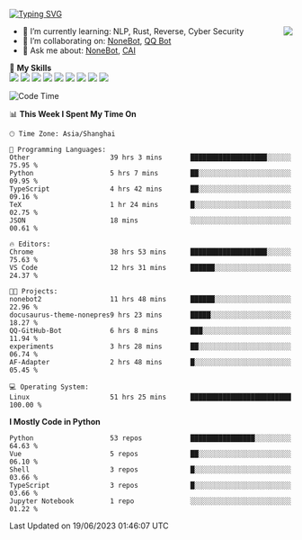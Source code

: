 [![Typing SVG](https://readme-typing-svg.herokuapp.com?size=25&duration=2500&color=8C43EA&vCenter=true&width=200&height=40&lines=Hi+there+%F0%9F%91%8B%F0%9F%8F%BB;I'm+yanyongyu)](https://git.io/typing-svg)

<a href="#">
  <img align="right" src="https://github-readme-stats.vercel.app/api?username=yanyongyu&count_private=true&show_icons=true&bg_color=15,f2f7fd,E0EAFC" />
</a>

- 🌱 I’m currently learning: NLP, Rust, Reverse, Cyber Security
- 👯 I’m collaborating on: [NoneBot](https://github.com/nonebot), [QQ Bot](https://github.com/Mrs4s/go-cqhttp)
- 💬 Ask me about: [NoneBot](https://github.com/nonebot), [CAI](https://github.com/cscs181/CAI)

🌟 **My Skills**  
![](https://img.shields.io/badge/-Python-3e74a2?style=flat-square&logo=Python&logoColor=fff)
![](https://img.shields.io/badge/-Node.js-339933?style=flat-square&logo=Node.js&logoColor=fff)
![](https://img.shields.io/badge/-Vue-4fc08d?style=flat-square&logo=Vue.js&logoColor=fff)
![](https://img.shields.io/badge/-React-2d98ce?style=flat-square&logo=React&logoColor=fff)
![](https://img.shields.io/badge/-Docker-2496ED?style=flat-square&logo=Docker&logoColor=fff)
![](https://img.shields.io/badge/-Linux-000000?style=flat-square&logo=Linux&logoColor=fff)
![](https://img.shields.io/badge/-MySQL-4479A1?style=flat-square&logo=MySQL&logoColor=fff)
![](https://img.shields.io/badge/-Redis-DC382D?style=flat-square&logo=Redis&logoColor=fff)
![](https://img.shields.io/badge/-MongoDB-47A248?style=flat-square&logo=MongoDB&logoColor=fff)

<!--START_SECTION:waka-->
![Code Time](http://img.shields.io/badge/Code%20Time-4%2C283%20hrs%2040%20mins-blue)

📊 **This Week I Spent My Time On** 

```text
🕑︎ Time Zone: Asia/Shanghai

💬 Programming Languages: 
Other                    39 hrs 3 mins       ███████████████████░░░░░░   75.95 % 
Python                   5 hrs 7 mins        ██░░░░░░░░░░░░░░░░░░░░░░░   09.95 % 
TypeScript               4 hrs 42 mins       ██░░░░░░░░░░░░░░░░░░░░░░░   09.16 % 
TeX                      1 hr 24 mins        █░░░░░░░░░░░░░░░░░░░░░░░░   02.75 % 
JSON                     18 mins             ░░░░░░░░░░░░░░░░░░░░░░░░░   00.61 % 

🔥 Editors: 
Chrome                   38 hrs 53 mins      ███████████████████░░░░░░   75.63 % 
VS Code                  12 hrs 31 mins      ██████░░░░░░░░░░░░░░░░░░░   24.37 % 

🐱‍💻 Projects: 
nonebot2                 11 hrs 48 mins      ██████░░░░░░░░░░░░░░░░░░░   22.96 % 
docusaurus-theme-nonepres9 hrs 23 mins       █████░░░░░░░░░░░░░░░░░░░░   18.27 % 
QQ-GitHub-Bot            6 hrs 8 mins        ███░░░░░░░░░░░░░░░░░░░░░░   11.94 % 
experiments              3 hrs 28 mins       ██░░░░░░░░░░░░░░░░░░░░░░░   06.74 % 
AF-Adapter               2 hrs 48 mins       █░░░░░░░░░░░░░░░░░░░░░░░░   05.45 % 

💻 Operating System: 
Linux                    51 hrs 25 mins      █████████████████████████   100.00 % 
```

**I Mostly Code in Python** 

```text
Python                   53 repos            ████████████████░░░░░░░░░   64.63 % 
Vue                      5 repos             ██░░░░░░░░░░░░░░░░░░░░░░░   06.10 % 
Shell                    3 repos             █░░░░░░░░░░░░░░░░░░░░░░░░   03.66 % 
TypeScript               3 repos             █░░░░░░░░░░░░░░░░░░░░░░░░   03.66 % 
Jupyter Notebook         1 repo              ░░░░░░░░░░░░░░░░░░░░░░░░░   01.22 % 
```




 Last Updated on 19/06/2023 01:46:07 UTC
<!--END_SECTION:waka-->
